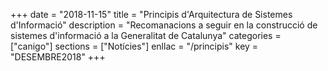 +++
date        = "2018-11-15"
title       = "Principis d'Arquitectura de Sistemes d'Informació"
description = "Recomanacions a seguir en la construcció de sistemes d'informació a la Generalitat de Catalunya"
categories  = ["canigo"]
sections    = ["Notícies"]
enllac      = "/principis"
key         = "DESEMBRE2018"
+++
